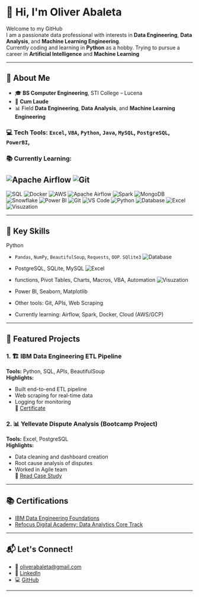 # 👋 Hi, I'm Oliver Abaleta

Welcome to my GitHub\
I am a passionate data professional with interests in **Data Engineering**, **Data Analysis**, and **Machine Learning Engineering**.\
Currently coding and learning in **Python** as a hobby.
Trying to pursue a career in **Artificial Intelligence** and **Machine Learning** 

---

## 💼 About Me

- 🎓 **BS Computer Engineering**, STI College – Lucena  
- 🏅 **Cum Laude**
- 📊 Field **Data Engineering**, **Data Analysis**, and **Machine Learning Engineering**


### 💻 Tech Tools: `Excel`, `VBA`, `Python`, `Java`, `MySQL`, `PostgreSQL`, `PowerBI`,

### 📚 Currently Learning: 

![Apache Airflow](https://img.shields.io/badge/-Airflow-017CEE?style=flat&logo=apache-airflow&logoColor=white)
![Git](https://img.shields.io/badge/-Git-F05032?style=flat&logo=git&logoColor=white)
---

![SQL](https://img.shields.io/badge/-SQL-4479A1?style=flat&logo=postgresql&logoColor=white)
![Docker](https://img.shields.io/badge/-Docker-2496ED?style=flat&logo=docker&logoColor=white)
![AWS](https://img.shields.io/badge/-AWS-232F3E?style=flat&logo=amazon-aws&logoColor=white)
![Apache Airflow](https://img.shields.io/badge/-Airflow-017CEE?style=flat&logo=apache-airflow&logoColor=white)
![Spark](https://img.shields.io/badge/-Apache%20Spark-E25A1C?style=flat&logo=apachespark&logoColor=white)
![MongoDB](https://img.shields.io/badge/-MongoDB-47A248?style=flat&logo=mongodb&logoColor=white)
![Snowflake](https://img.shields.io/badge/-Snowflake-56B9EB?style=flat&logo=snowflake&logoColor=white)
![Power BI](https://img.shields.io/badge/-Power%20BI-F2C811?style=flat&logo=power-bi&logoColor=black)
![Git](https://img.shields.io/badge/-Git-F05032?style=flat&logo=git&logoColor=white)
![VS Code](https://img.shields.io/badge/-VSCode-007ACC?style=flat&logo=visual-studio-code&logoColor=white)
![Python](https://img.shields.io/badge/-Python-3776AB?style=flat&logo=python&logoColor=white)
![Database](https://img.shields.io/badge/-Database-0071dd?style=flat&logo=sqll&logoColor=white)
![Excel](https://img.shields.io/badge/-Excel-1e6e42?style=flat&logo=sqll&logoColor=white)
![Visuzation](https://img.shields.io/badge/-Visualization-3f2b8a?style=flat&logo=sqll&logoColor=white)

---

## 🧠 Key Skills
Python
- `Pandas`, `NumPy`, `BeautifulSoup`, `Requests`, `OOP`. `SQlite3`
![Database](https://img.shields.io/badge/-Database-0071dd?style=flat&logo=sqll&logoColor=white)
- PostgreSQL, SQLite, MySQL
![Excel](https://img.shields.io/badge/-Excel-1e6e42?style=flat&logo=sqll&logoColor=white)
- functions, Pivot Tables, Charts, Macros, VBA, Automation
![Visuzation](https://img.shields.io/badge/-Visualization-3f2b8a?style=flat&logo=sqll&logoColor=white)
- Power BI, Seaborn, Matplotlib


- Other tools: Git, APIs, Web Scraping
- Currently learning: Airflow, Spark, Docker, Cloud (AWS/GCP)

---

## 📂 Featured Projects

### 1. 🏗️ IBM Data Engineering ETL Pipeline
**Tools:** Python, SQL, APIs, BeautifulSoup  
**Highlights:**  
- Built end-to-end ETL pipeline  
- Web scraping for real-time data  
- Logging for monitoring  
📎 [Certificate](https://coursera.org/verify/specialization/MWPQA8LXGVEP)

### 2. 📊 Yellevate Dispute Analysis (Bootcamp Project)
**Tools:** Excel, PostgreSQL  
**Highlights:**  
- Data cleaning and dashboard creation  
- Root cause analysis of disputes  
- Worked in Agile team  
📝 [Read Case Study](https://medium.com/@oliverabaleta/yellevate-dispute-analysis-c3c829a100ce)
---

## 📚 Certifications
- [IBM Data Engineering Foundations](https://coursera.org/verify/specialization/MWPQA8LXGVEP)
- [Refocus Digital Academy: Data Analytics Core Track](https://drive.google.com/file/d/1cSy6ZMgQ3K9HatuCevj-_F12oIGFAUdF/view?usp=drive_link)

---
## 📬 Let's Connect!
- 📧 oliverabaleta@gmail.com  
- 🔗 [LinkedIn](https://www.linkedin.com/in/oliver-abaleta/)  
- 💻 [GitHub](https://github.com/oliverabaleta)

---
